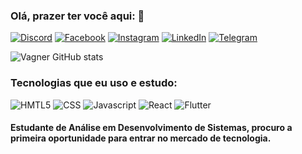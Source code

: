 ### Olá, prazer ter você aqui: 🫶
[![Discord](https://img.shields.io/badge/Discord-7289DA?style=for-the-badge&logo=discord&logoColor=white)](https://discord.com/channels/@#4423)
[![Facebook](https://img.shields.io/badge/Facebook-1877F2?style=for-the-badge&logo=facebook&logoColor=white)](https://www.facebook.com/vagner.morgado)
[![Instagram](https://img.shields.io/badge/Instagram-E4405F?style=for-the-badge&logo=instagram&logoColor=white)](https://www.instagram.com/vagner.morgado/)
[![LinkedIn](https://img.shields.io/badge/LinkedIn-0077B5?style=for-the-badge&logo=linkedin&logoColor=white)](https://www.linkedin.com/in/vagnermorgado)
[![Telegram](https://img.shields.io/badge/Telegram-2CA5E0?style=for-the-badge&logo=telegram&logoColor=white)](https://t.me/vagnermorgado)


![Vagner GitHub stats](https://github-readme-stats.vercel.app/api?username=vagnermorgado&show_icons=true&theme=dark)

### Tecnologias que eu uso e estudo:
![HMTL5](https://img.shields.io/badge/HTML5-E34F26?style=for-the-badge&logo=html5&logoColor=white)
![CSS](https://img.shields.io/badge/CSS-239120?&style=for-the-badge&logo=css3&logoColor=white)
![Javascript](https://img.shields.io/badge/JavaScript-F7DF1E?style=for-the-badge&logo=javascript&logoColor=black)
![React](https://img.shields.io/badge/React-20232A?style=for-the-badge&logo=react&logoColor=61DAFB)
![Flutter](https://img.shields.io/badge/Flutter-02569B?style=for-the-badge&logo=flutter&logoColor=white)

#### Estudante de Análise em Desenvolvimento de Sistemas, procuro a primeira oportunidade para entrar no mercado de tecnologia.
